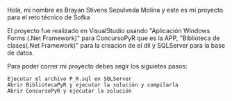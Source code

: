 

Hola, mi nombre es Brayan Stivens Sepulveda Molina y este es mi proyecto para el reto técnico de Sofka

El proyecto fue realizado en VisualStudio usando "Aplicación Windows Forms (.Net Framework)" para ConcursoPyR que es la APP, "Biblioteca de clases(.Net Framework)" para la creacion de el dll y SQLServer para la base de datos.

Para poder correr mi proyecto debes segir los siguietes pasos:

    Ejecutar el archivo P_R.sql en SQLServer
    Abrir BibliotecaPyR y ejecutar la solución y compilarla
    Abrir ConcursoPyR y ejecutar la solución

